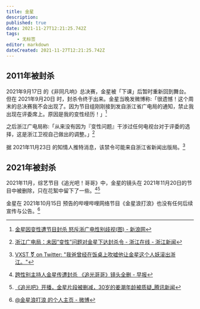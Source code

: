 ```yaml
---
title: 金星
description: 
published: true
date: 2021-11-27T12:21:25.742Z
tags:
    - 无标签
editor: markdown
dateCreated: 2021-11-27T12:21:25.742Z
---
```


## 2011年被封杀

2021年9月17日 的《非同凡响》总决赛，金星被「下课」后暂时重新回到舞台。但在 2021年9月20日 时，封杀令终于出来。金星当晚发微博称:「很遗憾！这个周末的总决赛我不会出现了。因为节目组刚刚接到发自浙江省广电局的通知，禁止我出现在评委席上。原因是我的变性经历！」[^0922]

[^0922]: [金星因变性遭节目封杀 怒斥浙广电性别歧视(图) - 新浪网](https://web.archive.org/web/20111027090147/http://eladies.sina.com.cn/news/2011/0922/11041093469.shtml)

之后浙江广电局称:「从来没有因为『变性问题』干涉过任何电视台对于评委的选择，这是浙江卫视自己做出的调整。」[^785]

[^785]: [浙江广电局：未因“变性”问题对金星下达封杀令 - 浙江在线 - 浙江新闻](https://web.archive.org/web/20211127102555/https://zjnews.zjol.com.cn/system/2011/09/23/017867850.shtml)

据 2021年11月23日 的知情人推特消息，该禁令可能来自浙江省新闻出版局。[^460573]

[^460573]: [VXST ⚧ on Twitter: "我爸曾经在饭桌上吹嘘他让金星这个人妖滚出浙江。"](https://web.archive.org/web/20211123165736/https://twitter.com/thevxst/status/1463064605731688450)

## 2021年被封杀

2021年11月，综艺节目《追光吧！哥哥》中，金星的镜头在 2021年11月20日的节目中被删除，只在花絮中留下了一些。[^31][^A09]

[^31]: [跨性别主持人金星传遭封杀 《追光哥哥》镜头全删 - 早报](https://web.archive.org/web/20211125223331/https://www.zaobao.com.sg/entertainment/story20211123-1216268)

[^A09]: [《追光吧》开播，金星片段被删减，30岁的姜潮年龄被质疑_腾讯新闻](https://web.archive.org/web/20211127044153/https://new.qq.com/omn/20211121/20211121A09FSV00.html)

金星在 2021年10月15日 预告的哔哩哔哩网络节目《金星浪打浪》也没有任何后续宣传与公告。[^SLbQO]

[^SLbQO]: [@金星浪打浪 的个人主页 - 微博](https://archive.md/SLbQO "https://weibo.com/u/7654233762")
